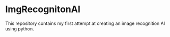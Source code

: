 # ImgRecognitonAI
This repository contains my first attempt at creating an image recognition AI using python.
